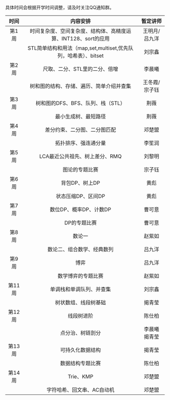 具体时间会根据开学时间调整，请及时关注QQ通知群。

|时间|内容安排|暂定讲师|
|:--:|:--:|:--:|
|第1周|时间复杂度、空间复杂度、结构体、高精度运算、INT128、sort的应用|王明月/吕九洋|
||STL简单结构和用法（map,set,multiset,优先队列，哈希表）、bitset|刘宗鑫|
|第2周|尺取、二分、STL里的二分、倍增|李晨曦|
||树和图的结构、存储、遍历、简单介绍并查集|王冬霞/宗子钰|
|第3周|树和图的DFS、BFS、队列、栈（STL）|荆薇|
||最小生成树、最短路径|荆薇|
|第4周|差分约束、二分图、二分图匹配|邓楚盟|
||拓扑排序、强连通分量|李笙润|
|第5周|LCA最近公共祖先、树上差分、RMQ|刘黎明|
||图论的专题比赛|宗子钰|
|第6周|背包DP、树上DP|黄彪|
||状态压缩DP、区间DP|黄彪|
|第7周|数位DP、概率DP、计数DP|曹可意|
||DP的专题比赛|曹可意|
|第8周|数论一|赵紫如|
||数论二、组合数学、经典数列|吕九洋|
|第9周|博弈|吕九洋|
||数学博弈的专题比赛|赵紫如|
|第11周|单调栈和单调队列、并查集|刘宗鑫|
||树状数组、线段树基础|揭青莹|
|第12周|线段树进阶|陈仕柏|
||点分治、树链剖分|李晨曦 揭青莹|
|第13周|可持久化数据结构|揭青莹|
||数据结构专题比赛|陈仕柏|
|第14周|Trie、KMP|邓楚盟|
||字符哈希、回文串、AC自动机|邓楚盟|

